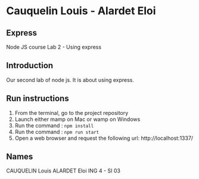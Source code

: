 # Cauquelin Louis - Alardet Eloi

## Express
Node JS course
Lab 2 - Using express

## Introduction

Our second lab of node js. It is about using express.

## Run instructions

1.  From the terminal, go to the project repository
2.  Launch either mamp on Mac or wamp on Windows
3.  Run the command : `npm install`
4.  Run the command : `npm run start`
5.  Open a web browser and request the following url: http://localhost:1337/

## Names

CAUQUELIN Louis
ALARDET Eloi
ING 4 - SI 03
